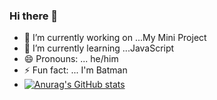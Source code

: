 ### Hi there 👋


- 🔭 I’m currently working on ...My Mini Project
- 🌱 I’m currently learning ...JavaScript
- 😄 Pronouns: ... he/him
- ⚡ Fun fact: ... I'm Batman 
- [![Anurag's GitHub stats](https://github-readme-stats.vercel.app/api?username=gokul-369&show_icons=true&theme=tokyonight)](https://github.com/anuraghazra/github-readme-stats)

